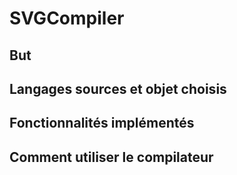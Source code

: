# SVGCompiler
## But

## Langages sources et objet choisis

## Fonctionnalités implémentés

## Comment utiliser le compilateur
